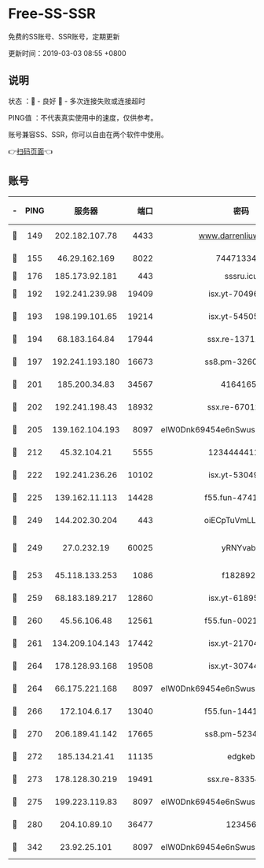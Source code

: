 # Free-SS-SSR

免费的SS账号、SSR账号，定期更新

更新时间：2019-03-03 08:55 +0800

## 说明

状态     ：🙂 - 良好 🙁 - 多次连接失败或连接超时

PING值   ：不代表真实使用中的速度，仅供参考。

账号兼容SS、SSR，你可以自由在两个软件中使用。

👉[扫码页面](https://liesauer.github.io/free-ss-ssr.github.io/)👈

## 账号

|-|PING|服务器|端口|密码|加密方式|区域|
|:----:|:----:|:-----:|-----:|:----:|:----:|:----:|
|🙂|149|202.182.107.78|4433|www.darrenliuwei.com|aes-256-cfb|JP|
|🙂|155|46.29.162.169|8022|7447133485|aes-256-cfb|RU|
|🙂|176|185.173.92.181|443|sssru.icu|rc4-md5|RU|
|🙂|192|192.241.239.98|19409|isx.yt-70496605|aes-256-cfb|US|
|🙂|193|198.199.101.65|19214|isx.yt-54505291|aes-256-cfb|US|
|🙂|194|68.183.164.84|17944|ssx.re-13711103|aes-256-cfb|US|
|🙂|197|192.241.193.180|16673|ss8.pm-32602550|aes-256-cfb|US|
|🙂|201|185.200.34.83|34567|41641651|aes-256-cfb|US|
|🙂|202|192.241.198.43|18932|ssx.re-67012369|aes-256-cfb|US|
|🙂|205|139.162.104.193|8097|eIW0Dnk69454e6nSwuspv9DmS201tQ0D|aes-256-cfb|JP|
|🙂|212|45.32.104.21|5555|1234444411111|aes-256-cfb|SG|
|🙂|222|192.241.236.26|10102|isx.yt-53049837|aes-256-cfb|US|
|🙂|225|139.162.11.113|14428|f55.fun-47410075|aes-256-cfb|SG|
|🙂|249|144.202.30.204|443|oiECpTuVmLLxk4Ts|aes-256-cfb|US|
|🙂|249|27.0.232.19|60025|yRNYvabB|xchacha20-ietf-poly1305|HK|
|🙂|253|45.118.133.253|1086|f1828920|aes-256-cfb|SG|
|🙂|259|68.183.189.217|12860|isx.yt-61895505|aes-256-cfb|SG|
|🙂|260|45.56.106.48|12561|f55.fun-00211476|aes-256-cfb|US|
|🙂|261|134.209.104.143|17442|isx.yt-21704008|aes-256-cfb|SG|
|🙂|264|178.128.93.168|19508|isx.yt-30744692|aes-256-cfb|SG|
|🙂|264|66.175.221.168|8097|eIW0Dnk69454e6nSwuspv9DmS201tQ0D|aes-256-cfb|US|
|🙂|266|172.104.6.17|13040|f55.fun-14418774|aes-256-cfb|US|
|🙂|270|206.189.41.142|17665|ss8.pm-52341360|aes-256-cfb|SG|
|🙂|272|185.134.21.41|11135|edgkeb|aes-256-cfb|GB|
|🙂|273|178.128.30.219|19491|ssx.re-83354256|aes-256-cfb|SG|
|🙂|275|199.223.119.83|8097|eIW0Dnk69454e6nSwuspv9DmS201tQ0D|aes-256-cfb|US|
|🙂|280|204.10.89.10|36477|123456|aes-256-cfb|US|
|🙂|342|23.92.25.101|8097|eIW0Dnk69454e6nSwuspv9DmS201tQ0D|aes-256-cfb|US|
